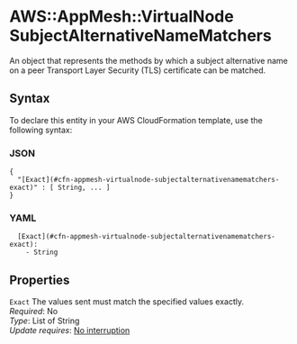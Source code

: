 # AWS::AppMesh::VirtualNode SubjectAlternativeNameMatchers<a name="aws-properties-appmesh-virtualnode-subjectalternativenamematchers"></a>

An object that represents the methods by which a subject alternative name on a peer Transport Layer Security \(TLS\) certificate can be matched\.

## Syntax<a name="aws-properties-appmesh-virtualnode-subjectalternativenamematchers-syntax"></a>

To declare this entity in your AWS CloudFormation template, use the following syntax:

### JSON<a name="aws-properties-appmesh-virtualnode-subjectalternativenamematchers-syntax.json"></a>

```
{
  "[Exact](#cfn-appmesh-virtualnode-subjectalternativenamematchers-exact)" : [ String, ... ]
}
```

### YAML<a name="aws-properties-appmesh-virtualnode-subjectalternativenamematchers-syntax.yaml"></a>

```
  [Exact](#cfn-appmesh-virtualnode-subjectalternativenamematchers-exact):
    - String
```

## Properties<a name="aws-properties-appmesh-virtualnode-subjectalternativenamematchers-properties"></a>

`Exact` <a name="cfn-appmesh-virtualnode-subjectalternativenamematchers-exact"></a>
The values sent must match the specified values exactly\.  
_Required_: No  
_Type_: List of String  
_Update requires_: [No interruption](https://docs.aws.amazon.com/AWSCloudFormation/latest/UserGuide/using-cfn-updating-stacks-update-behaviors.html#update-no-interrupt)
